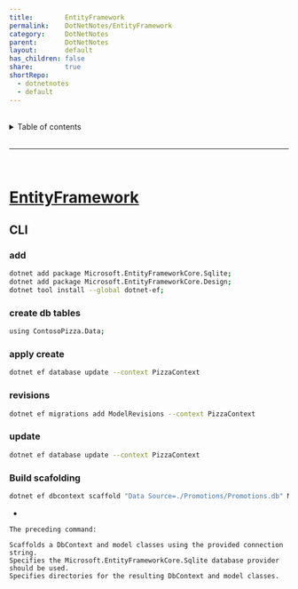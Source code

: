 ```yaml
---  
title:        EntityFramework    
permalink:    DotNetNotes/EntityFramework    
category:     DotNetNotes    
parent:       DotNetNotes    
layout:       default    
has_children: false    
share:        true    
shortRepo:    
  - dotnetnotes    
  - default    
---  
```

    
    
<br/>    
    
<details markdown="block">    
<summary>    
Table of contents    
</summary>    
{: .text-delta }    
1. TOC    
{:toc}    
</details>    
    
<br/>    
    
***    
    
<br/>    
    
# [EntityFramework](https://learn.microsoft.com/en-us/ef/core/get-started/overview/first-app?tabs=netcore-cli)    
    
## CLI    
    
### add    
    
```bash    
dotnet add package Microsoft.EntityFrameworkCore.Sqlite;    
dotnet add package Microsoft.EntityFrameworkCore.Design;    
dotnet tool install --global dotnet-ef;    
```    
    
### create db tables    
    
```bash    
using ContosoPizza.Data;    
```    
    
### apply create    
    
```bash    
dotnet ef database update --context PizzaContext    
```    
    
### revisions    
    
```bash    
dotnet ef migrations add ModelRevisions --context PizzaContext    
```    
    
### update    
    
```bash    
dotnet ef database update --context PizzaContext    
```    
    
### Build scafolding    
    
```bash    
dotnet ef dbcontext scaffold "Data Source=./Promotions/Promotions.db" Microsoft.EntityFrameworkCore.Sqlite --context-dir ./Data --output-dir .\Models    
```    
    
-    
    
```    
The preceding command:    
    
Scaffolds a DbContext and model classes using the provided connection string.    
Specifies the Microsoft.EntityFrameworkCore.Sqlite database provider should be used.    
Specifies directories for the resulting DbContext and model classes.    
```
